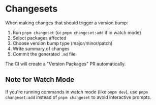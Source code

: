 # Changesets

When making changes that should trigger a version bump:

1. Run `pnpm changeset` (or `pnpm changeset:add` if in watch mode)
2. Select packages affected
3. Choose version bump type (major/minor/patch)
4. Write summary of changes
5. Commit the generated `.md` file

The CI will create a "Version Packages" PR automatically.

## Note for Watch Mode

If you're running commands in watch mode (like `pnpm dev`), use `pnpm changeset:add` instead of `pnpm changeset` to avoid interactive prompts.

